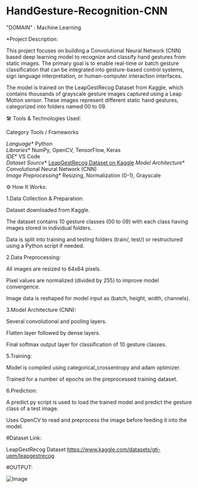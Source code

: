 # HandGesture-Recognition-CNN  

"DOMAIN" : Machine Learning

*Project Description:

This project focuses on building a Convolutional Neural Network (CNN) based deep learning model to recognize and classify hand gestures from static images. The primary goal is to enable real-time or batch gesture classification that can be integrated into gesture-based control systems, sign language interpretation, or human-computer interaction interfaces.

The model is trained on the LeapGestRecog Dataset from Kaggle, which contains thousands of grayscale gesture images captured using a Leap Motion sensor. These images represent different static hand gestures, categorized into folders named 00 to 09.

🛠️ Tools & Technologies Used:

 Category               Tools / Frameworks                                                                       

*Language**             Python                                                                                   
*Libraries**            NumPy, OpenCV, TensorFlow, Keras                                                        
*IDE**                  VS Code                                                                                  
*Dataset Source**       [LeapGestRecog Dataset on Kaggle](https://www.kaggle.com/datasets/gti-upm/leapgestrecog) 
*Model Architecture**   Convolutional Neural Network (CNN)                                                       
*Image Preprocessing**  Resizing, Normalization (0-1), Grayscale   

⚙️ How It Works:

1.Data Collection & Preparation:

Dataset downloaded from Kaggle.

The dataset contains 10 gesture classes (00 to 09) with each class having images stored in individual folders.

Data is split into training and testing folders (train/, test/) or restructured using a Python script if needed.

2.Data Preprocessing:

All images are resized to 64x64 pixels.

Pixel values are normalized (divided by 255) to improve model convergence.

Image data is reshaped for model input as (batch, height, width, channels).

3.Model Architecture (CNN):

Several convolutional and pooling layers.

Flatten layer followed by dense layers.

Final softmax output layer for classification of 10 gesture classes.

5.Training:

Model is compiled using categorical_crossentropy and adam optimizer.

Trained for a number of epochs on the preprocessed training dataset.

6.Prediction:

A predict.py script is used to load the trained model and predict the gesture class of a test image.

Uses OpenCV to read and preprocess the image before feeding it into the model.

#Dataset Link:
 
LeapGestRecog Dataset
https://www.kaggle.com/datasets/gti-upm/leapgestrecog

#OUTPUT:

![Image](https://github.com/user-attachments/assets/c102cf60-1cc3-49d4-8c97-a2f2a52fc708)
